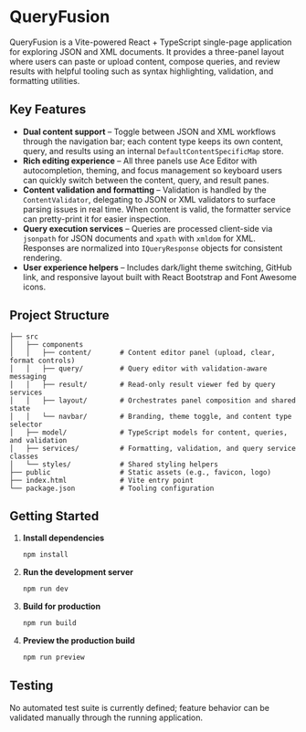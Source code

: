 # QueryFusion

QueryFusion is a Vite-powered React + TypeScript single-page application for exploring JSON and XML documents. It provides a three-panel layout where users can paste or upload content, compose queries, and review results with helpful tooling such as syntax highlighting, validation, and formatting utilities.

## Key Features

- **Dual content support** – Toggle between JSON and XML workflows through the navigation bar; each content type keeps its own content, query, and results using an internal `DefaultContentSpecificMap` store.
- **Rich editing experience** – All three panels use Ace Editor with autocompletion, theming, and focus management so keyboard users can quickly switch between the content, query, and result panes.
- **Content validation and formatting** – Validation is handled by the `ContentValidator`, delegating to JSON or XML validators to surface parsing issues in real time. When content is valid, the formatter service can pretty-print it for easier inspection.
- **Query execution services** – Queries are processed client-side via `jsonpath` for JSON documents and `xpath` with `xmldom` for XML. Responses are normalized into `IQueryResponse` objects for consistent rendering.
- **User experience helpers** – Includes dark/light theme switching, GitHub link, and responsive layout built with React Bootstrap and Font Awesome icons.

## Project Structure

```
├── src
│   ├── components
│   │   ├── content/       # Content editor panel (upload, clear, format controls)
│   │   ├── query/         # Query editor with validation-aware messaging
│   │   ├── result/        # Read-only result viewer fed by query services
│   │   ├── layout/        # Orchestrates panel composition and shared state
│   │   └── navbar/        # Branding, theme toggle, and content type selector
│   ├── model/             # TypeScript models for content, queries, and validation
│   ├── services/          # Formatting, validation, and query service classes
│   └── styles/            # Shared styling helpers
├── public                 # Static assets (e.g., favicon, logo)
├── index.html             # Vite entry point
└── package.json           # Tooling configuration
```

## Getting Started

1. **Install dependencies**
   ```bash
   npm install
   ```
2. **Run the development server**
   ```bash
   npm run dev
   ```
3. **Build for production**
   ```bash
   npm run build
   ```
4. **Preview the production build**
   ```bash
   npm run preview
   ```

## Testing

No automated test suite is currently defined; feature behavior can be validated manually through the running application.

